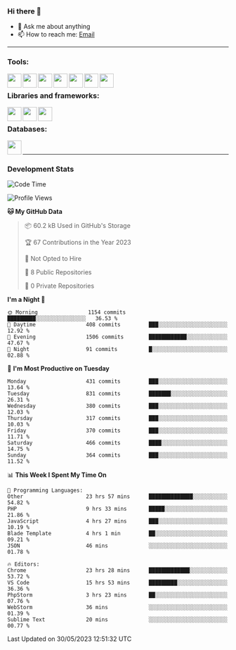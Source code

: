 ### Hi there 👋

- 💬 Ask me about anything
- 📫 How to reach me: [Email]

---

### Tools:
<img align='left' height="32" width="32" src="https://cdn.jsdelivr.net/npm/simple-icons@4.8.0/icons/phpstorm.svg" />
<img align='left' height="32" width="32" src="https://cdn.jsdelivr.net/npm/simple-icons@4.8.0/icons/webstorm.svg" />
<img align='left' height="32" width="32" src="https://cdn.jsdelivr.net/npm/simple-icons@4.8.0/icons/visualstudiocode.svg" />
<img align='left' height="32" width="32" src="https://cdn.jsdelivr.net/npm/simple-icons@4.8.0/icons/sublimetext.svg" />
<img align='left' height="32" width="32" src="https://cdn.jsdelivr.net/npm/simple-icons@4.8.0/icons/laragon.svg" />
<img align='left' height="32" width="32" src="https://cdn.jsdelivr.net/npm/simple-icons@4.8.0/icons/docker.svg" />
<img align='left' height="32" width="32" src="https://cdn.jsdelivr.net/npm/simple-icons@4.8.0/icons/amazonaws.svg" />
<br>

### Libraries and frameworks:
<img align='left' height="32" width="32" src="https://cdn.jsdelivr.net/npm/simple-icons@4.8.0/icons/laravel.svg" />
<img align='left' height="32" width="32" src="https://cdn.jsdelivr.net/npm/simple-icons@4.8.0/icons/vue-dot-js.svg" />
<img align='left' height="32" width="32" src="https://cdn.jsdelivr.net/npm/simple-icons@4.8.0/icons/jquery.svg" />
<br>

### Databases:
<img align='left' height="32" width="32" src="https://cdn.jsdelivr.net/npm/simple-icons@4.8.0/icons/mysql.svg" />
<br>

---
### Development Stats
<!--START_SECTION:waka-->
![Code Time](http://img.shields.io/badge/Code%20Time-1%2C686%20hrs%2054%20mins-blue)

![Profile Views](http://img.shields.io/badge/Profile%20Views-0-blue)

**🐱 My GitHub Data** 

> 📦 60.2 kB Used in GitHub's Storage 
 > 
> 🏆 67 Contributions in the Year 2023
 > 
> 🚫 Not Opted to Hire
 > 
> 📜 8 Public Repositories 
 > 
> 🔑 0 Private Repositories 
 > 
**I'm a Night 🦉** 

```text
🌞 Morning                1154 commits        █████████░░░░░░░░░░░░░░░░   36.53 % 
🌆 Daytime                408 commits         ███░░░░░░░░░░░░░░░░░░░░░░   12.92 % 
🌃 Evening                1506 commits        ████████████░░░░░░░░░░░░░   47.67 % 
🌙 Night                  91 commits          █░░░░░░░░░░░░░░░░░░░░░░░░   02.88 % 
```
📅 **I'm Most Productive on Tuesday** 

```text
Monday                   431 commits         ███░░░░░░░░░░░░░░░░░░░░░░   13.64 % 
Tuesday                  831 commits         ███████░░░░░░░░░░░░░░░░░░   26.31 % 
Wednesday                380 commits         ███░░░░░░░░░░░░░░░░░░░░░░   12.03 % 
Thursday                 317 commits         ███░░░░░░░░░░░░░░░░░░░░░░   10.03 % 
Friday                   370 commits         ███░░░░░░░░░░░░░░░░░░░░░░   11.71 % 
Saturday                 466 commits         ████░░░░░░░░░░░░░░░░░░░░░   14.75 % 
Sunday                   364 commits         ███░░░░░░░░░░░░░░░░░░░░░░   11.52 % 
```


📊 **This Week I Spent My Time On** 

```text
💬 Programming Languages: 
Other                    23 hrs 57 mins      ██████████████░░░░░░░░░░░   54.82 % 
PHP                      9 hrs 33 mins       █████░░░░░░░░░░░░░░░░░░░░   21.86 % 
JavaScript               4 hrs 27 mins       ███░░░░░░░░░░░░░░░░░░░░░░   10.19 % 
Blade Template           4 hrs 1 min         ██░░░░░░░░░░░░░░░░░░░░░░░   09.21 % 
JSON                     46 mins             ░░░░░░░░░░░░░░░░░░░░░░░░░   01.78 % 

🔥 Editors: 
Chrome                   23 hrs 28 mins      █████████████░░░░░░░░░░░░   53.72 % 
VS Code                  15 hrs 53 mins      █████████░░░░░░░░░░░░░░░░   36.36 % 
PhpStorm                 3 hrs 23 mins       ██░░░░░░░░░░░░░░░░░░░░░░░   07.76 % 
WebStorm                 36 mins             ░░░░░░░░░░░░░░░░░░░░░░░░░   01.39 % 
Sublime Text             20 mins             ░░░░░░░░░░░░░░░░░░░░░░░░░   00.77 % 
```


 Last Updated on 30/05/2023 12:51:32 UTC
<!--END_SECTION:waka-->

[huyviet]: https://huyviet.vn/
[EMAIl]: https://mail.google.com/mail/u/0/?fs=1&tf=cm&source=mailto&to=huynguyenviet0110@gmail.com
